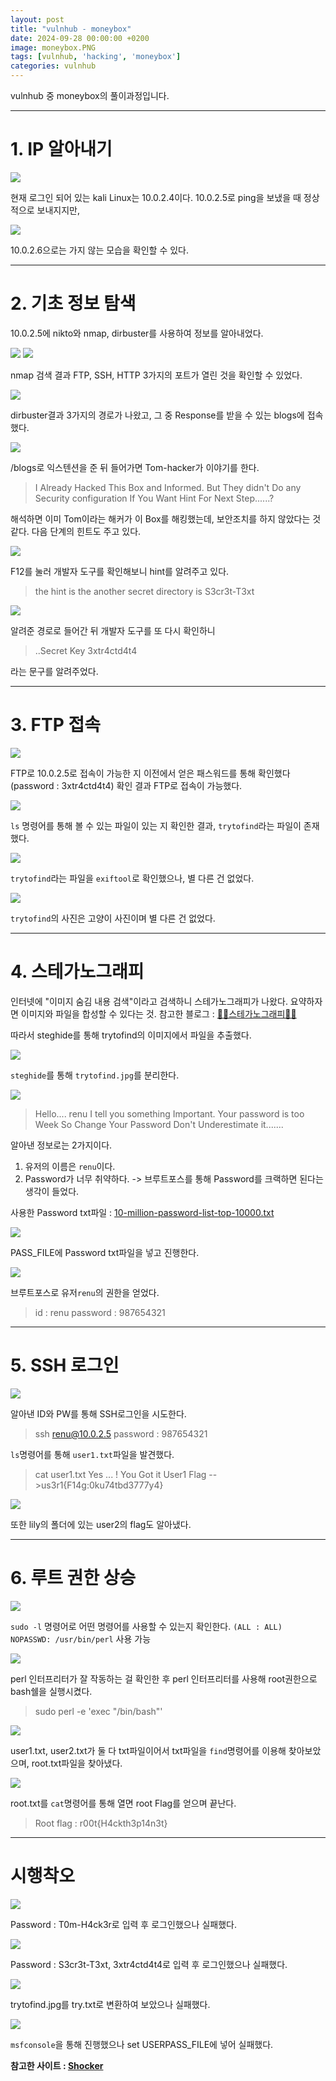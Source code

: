 ```yaml
---
layout: post
title: "vulnhub - moneybox"
date: 2024-09-28 00:00:00 +0200
image: moneybox.PNG
tags: [vulnhub, 'hacking', 'moneybox']
categories: vulnhub
---
```

vulnhub 중 moneybox의 풀이과정입니다.

***

# **1. IP 알아내기**

![]({{site.baseurl}}/images/moneybox/1_1.png)

현재 로그인 되어 있는 kali Linux는 10.0.2.4이다.
10.0.2.5로 ping을 보냈을 때 정상적으로 보내지지만,

![]({{site.baseurl}}/images/moneybox/1_2.png)

10.0.2.6으로는 가지 않는 모습을 확인할 수 있다.

***

# **2. 기초 정보 탐색**

10.0.2.5에 nikto와 nmap, dirbuster를 사용하여 정보를 알아내었다.

![]({{site.baseurl}}/images/moneybox/2_0.png)
![]({{site.baseurl}}/images/moneybox/2_1.png)

nmap 검색 결과 FTP, SSH, HTTP 3가지의 포트가 열린 것을 확인할 수 있었다.

![]({{site.baseurl}}/images/moneybox/2_2.png)

dirbuster결과 3가지의 경로가 나왔고, 그 중 Response를 받을 수 있는 blogs에 접속했다.

![]({{site.baseurl}}/images/moneybox/2_3.png)

/blogs로 익스텐션을 준 뒤 들어가면 Tom-hacker가 이야기를 한다.

> I Already Hacked This Box and Informed. 
But They didn't Do any Security configuration
If You Want Hint For Next Step......?

해석하면 이미 Tom이라는 해커가 이 Box를 해킹했는데,
보안조치를 하지 않았다는 것 같다.
다음 단계의 힌트도 주고 있다.

![]({{site.baseurl}}/images/moneybox/2_4_2.png)

F12를 눌러 개발자 도구를 확인해보니 hint를 알려주고 있다.
> the hint is the another secret directory is S3cr3t-T3xt

![]({{site.baseurl}}/images/moneybox/2_5.png)

알려준 경로로 들어간 뒤 개발자 도구를 또 다시 확인하니
> ..Secret Key 3xtr4ctd4t4

라는 문구를 알려주었다.

***

# **3. FTP 접속**

![]({{site.baseurl}}/images/moneybox/3_1.png)

FTP로 10.0.2.5로 접속이 가능한 지 이전에서 얻은 패스워드를 통해 확인했다(password : 3xtr4ctd4t4)
확인 결과 FTP로 접속이 가능했다.

![]({{site.baseurl}}/images/moneybox/3_2.png)

`ls` 명령어를 통해 볼 수 있는 파일이 있는 지 확인한 결과, `trytofind`라는 파일이 존재했다.

![]({{site.baseurl}}/images/moneybox/3_2_1.png)

`trytofind`라는 파일을 `exiftool`로 확인했으나, 별 다른 건 없었다.

![]({{site.baseurl}}/images/moneybox/3_3.png)

`trytofind`의 사진은 고양이 사진이며 별 다른 건 없었다.

***

# **4. 스테가노그래피**

인터넷에 "이미지 숨김 내용 검색"이라고 검색하니 스테가노그래피가 나왔다.
요약하자면 이미지와 파일을 합성할 수 있다는 것.
참고한 블로그 : [🕵🏼스테가노그래피🕵🏼][steganography]

따라서 steghide를 통해 trytofind의 이미지에서 파일을 추출했다.

![]({{site.baseurl}}/images/moneybox/4_1.png)

`steghide`를 통해 `trytofind.jpg`를 분리한다.

![]({{site.baseurl}}/images/moneybox/4_2.png)

>Hello.... renu
I tell you something Important. Your password is too Week So Change Your Password
Don't Underestimate it.......

알아낸 정보로는 2가지이다.
1. 유저의 이름은 `renu`이다.
2. Password가 너무 취약하다.
-> 브루트포스를 통해 Password를 크랙하면 된다는 생각이 들었다.

사용한 Password txt파일 : [10-million-password-list-top-10000.txt][passwordcrack]


![]({{site.baseurl}}/images/moneybox/4_4.png)

PASS_FILE에 Password txt파일을 넣고 진행한다.

![]({{site.baseurl}}/images/moneybox/4_5.png)

브루트포스로 유저`renu`의 권한을 얻었다.
>id : renu
password : 987654321

***

# **5. SSH 로그인**


![]({{site.baseurl}}/images/moneybox/5_1.png)

알아낸 ID와 PW를 통해 SSH로그인을 시도한다.
>ssh renu@10.0.2.5
password : 987654321

`ls`명령어를 통해 `user1.txt`파일을 발견했다.
>cat user1.txt
Yes ... !
You Got it User1 Flag
-->us3r1{F14g:0ku74tbd3777y4}

![]({{site.baseurl}}/images/moneybox/5_2.png)

또한 lily의 폴더에 있는 user2의 flag도 알아냈다.


***

# **6. 루트 권한 상승**

![]({{site.baseurl}}/images/moneybox/5_3.png)

`sudo -l` 명령어로 어떤 명령어를 사용할 수 있는지 확인한다.
`(ALL : ALL) NOPASSWD: /usr/bin/perl` 사용 가능

![]({{site.baseurl}}/images/moneybox/5_5.png)

perl 인터프리터가 잘 작동하는 걸 확인한 후
perl 인터프리터를 사용해 root권한으로 bash쉘을 실행시켰다.
>sudo perl -e 'exec "/bin/bash"'

![]({{site.baseurl}}/images/moneybox/5_6.png)

user1.txt, user2.txt가 둘 다 txt파일이어서
txt파일을 `find`명령어를 이용해 찾아보았으며,
root.txt파일을 찾아냈다.

![]({{site.baseurl}}/images/moneybox/5_7.png)

root.txt를 `cat`명령어를 통해 열면 root Flag를 얻으며 끝난다.
>Root flag : r00t{H4ckth3p14n3t}

***

# **시행착오**

![]({{site.baseurl}}/images/moneybox/2_4_1.png)

Password : T0m-H4ck3r로 입력 후 로그인했으나 실패했다.

![]({{site.baseurl}}/images/moneybox/2_5_1.png)

Password : S3cr3t-T3xt, 3xtr4ctd4t4로 입력 후 로그인했으나 실패했다.

![]({{site.baseurl}}/images/moneybox/3_4_1.png)

trytofind.jpg를 try.txt로 변환하여 보았으나 실패했다.

![]({{site.baseurl}}/images/moneybox/4_3.png)

`msfconsole`을 통해 진행했으나 set USERPASS_FILE에 넣어 실패했다.

**참고한 사이트 : [Shocker][perl]**

[steganography]:https://1000sj.tistory.com/234
[passwordcrack]:https://github.com/danielmiessler/SecLists/blob/master/Passwords/Common-Credentials/10-million-password-list-top-10000.txt
[perl]:https://kw470.tistory.com/201
<!-- Jekyll also offers powerful support for code snippets:

{% highlight ruby %}
def print_hi(name)
  puts "Hi, #{name}"
end
print_hi('Tom')
#=> prints 'Hi, Tom' to STDOUT.
{% endhighlight %}

Check out the [Jekyll docs][jekyll-docs] for more info on how to get the most out of Jekyll. File all bugs/feature requests at [Jekyll’s GitHub repo][jekyll-gh]. If you have questions, you can ask them on [Jekyll Talk][jekyll-talk].

[jekyll-docs]: https://hudi.blog/mysql-no-order-by-no-sorting-guarantee/
[jekyll-gh]:   https://github.com/jekyll/jekyll
[jekyll-talk]: https://talk.jekyllrb.com/ -->
